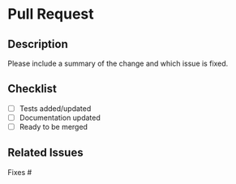 # Pull Request

## Description

Please include a summary of the change and which issue is fixed.

## Checklist
- [ ] Tests added/updated
- [ ] Documentation updated
- [ ] Ready to be merged

## Related Issues
Fixes #
